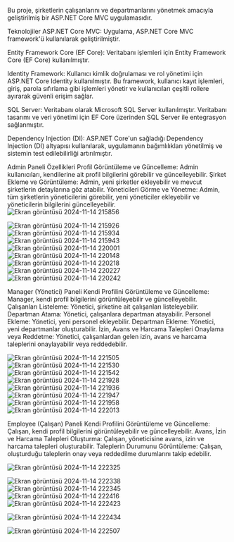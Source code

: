 Bu proje, şirketlerin çalışanlarını ve departmanlarını yönetmek amacıyla geliştirilmiş bir ASP.NET Core MVC uygulamasıdır.

Teknolojiler
ASP.NET Core MVC: Uygulama, ASP.NET Core MVC framework'ü kullanılarak geliştirilmiştir.

Entity Framework Core (EF Core): Veritabanı işlemleri için Entity Framework Core (EF Core) kullanılmıştır.

Identity Framework: Kullanıcı kimlik doğrulaması ve rol yönetimi için ASP.NET Core Identity kullanılmıştır. Bu framework, kullanıcı kayıt işlemleri, giriş, parola sıfırlama gibi işlemleri yönetir ve kullanıcıları çeşitli rollere ayırarak güvenli erişim sağlar.

SQL Server: Veritabanı olarak Microsoft SQL Server kullanılmıştır. Veritabanı tasarımı ve veri yönetimi için EF Core üzerinden SQL Server ile entegrasyon sağlanmıştır.

Dependency Injection (DI): ASP.NET Core'un sağladığı Dependency Injection (DI) altyapısı kullanılarak, uygulamanın bağımlılıkları yönetilmiş ve sistemin test edilebilirliği artırılmıştır.


Admin Paneli Özellikleri
Profil Görüntüleme ve Güncelleme: Admin kullanıcıları, kendilerine ait profil bilgilerini görebilir ve güncelleyebilir.
Şirket Ekleme ve Görüntüleme: Admin, yeni şirketler ekleyebilir ve mevcut şirketlerin detaylarına göz atabilir.
Yöneticileri Görme ve Yönetme: Admin, tüm şirketlerin yöneticilerini görebilir, yeni yöneticiler ekleyebilir ve yöneticilerin bilgilerini güncelleyebilir.
![Ekran görüntüsü 2024-11-14 215856](https://github.com/user-attachments/assets/a078bd1d-6f8d-41d7-857e-c03c3b14a8a9)

![Ekran görüntüsü 2024-11-14 215926](https://github.com/user-attachments/assets/033e7e3f-8690-454b-b726-3428c149b845)
![Ekran görüntüsü 2024-11-14 215934](https://github.com/user-attachments/assets/e10ef981-1887-44cf-8949-12c83870638a)
![Ekran görüntüsü 2024-11-14 215943](https://github.com/user-attachments/assets/d29c2439-d21c-40c2-8bad-6e75b3056656)
![Ekran görüntüsü 2024-11-14 220001](https://github.com/user-attachments/assets/5bfbcc1b-03ba-4aeb-9402-580004202130)
![Ekran görüntüsü 2024-11-14 220148](https://github.com/user-attachments/assets/e0bf118f-d7bb-4b85-9f86-cbdfce2ada2e)
![Ekran görüntüsü 2024-11-14 220218](https://github.com/user-attachments/assets/e6b55784-df3c-49f4-a054-dc5e1070c8ff)
![Ekran görüntüsü 2024-11-14 220227](https://github.com/user-attachments/assets/6569a65f-c17f-40f9-9807-d4f1b8a1d412)
![Ekran görüntüsü 2024-11-14 220242](https://github.com/user-attachments/assets/22499687-540e-442b-8ba7-1d03fb904a8d)

Manager (Yönetici) Paneli
Kendi Profilini Görüntüleme ve Güncelleme: Manager, kendi profil bilgilerini görüntüleyebilir ve güncelleyebilir.
Çalışanları Listeleme: Yönetici, şirketine ait çalışanları listeleyebilir.
Departman Atama: Yönetici, çalışanlara departman atayabilir.
Personel Ekleme: Yönetici, yeni personel ekleyebilir.
Departman Ekleme: Yönetici, yeni departmanlar oluşturabilir.
İzin, Avans ve Harcama Talepleri Onaylama veya Reddetme: Yönetici, çalışanlardan gelen izin, avans ve harcama taleplerini onaylayabilir veya reddedebilir.

![Ekran görüntüsü 2024-11-14 221505](https://github.com/user-attachments/assets/93b91575-8229-4d20-8707-d3c7fe95c8ed)
![Ekran görüntüsü 2024-11-14 221530](https://github.com/user-attachments/assets/80a9c2a8-6518-41b4-979c-eea2f4381fd3)
![Ekran görüntüsü 2024-11-14 221542](https://github.com/user-attachments/assets/0c156c84-9ae0-4969-845f-a82be92ad73c)
![Ekran görüntüsü 2024-11-14 221928](https://github.com/user-attachments/assets/ab2065ff-fce5-4ba4-9894-608515a2e364)
![Ekran görüntüsü 2024-11-14 221936](https://github.com/user-attachments/assets/cdb29ae6-521e-4683-b1d9-a3dde4461419)
![Ekran görüntüsü 2024-11-14 221947](https://github.com/user-attachments/assets/82da935e-0067-4b90-bbad-9411e0b0e43e)
![Ekran görüntüsü 2024-11-14 221958](https://github.com/user-attachments/assets/a97e09d0-a61c-4b82-abea-65a477d9eafe)
![Ekran görüntüsü 2024-11-14 222013](https://github.com/user-attachments/assets/b51b25de-aa1f-4169-ab04-86d0f4f6cc32)

Employee (Çalışan) Paneli
Kendi Profilini Görüntüleme ve Güncelleme: Çalışan, kendi profil bilgilerini görüntüleyebilir ve güncelleyebilir.
Avans, İzin ve Harcama Talepleri Oluşturma: Çalışan, yöneticisine avans, izin ve harcama talepleri oluşturabilir.
Taleplerin Durumunu Görüntüleme: Çalışan, oluşturduğu taleplerin onay veya reddedilme durumlarını takip edebilir.

![Ekran görüntüsü 2024-11-14 222325](https://github.com/user-attachments/assets/0a1e2ec9-9e66-403d-bfcb-0425b9e798d6)

![Ekran görüntüsü 2024-11-14 222338](https://github.com/user-attachments/assets/2cfee175-218c-44b0-858f-c36ec1cc3e0d)
![Ekran görüntüsü 2024-11-14 222345](https://github.com/user-attachments/assets/ca988507-4afd-4958-9bac-4d0285b3a0e3)
![Ekran görüntüsü 2024-11-14 222416](https://github.com/user-attachments/assets/76d0dc6c-7771-4449-bd5b-375798b98e63)
![Ekran görüntüsü 2024-11-14 222423](https://github.com/user-attachments/assets/f0fcfe72-c76d-477d-90b0-c773873ecd4e)

![Ekran görüntüsü 2024-11-14 222434](https://github.com/user-attachments/assets/79735bb6-5a6b-4189-b3fc-37321e276a50)

![Ekran görüntüsü 2024-11-14 222507](https://github.com/user-attachments/assets/0647ae5c-c0ee-48e9-9ed9-fe938cff8250)
